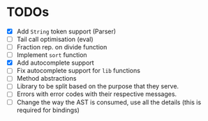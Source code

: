 # TODOs

- [x] Add `String` token support (Parser)
- [ ] Tail call optimisation (eval)
- [ ] Fraction rep. on divide function
- [ ] Implement `sort` function
- [x] Add autocomplete support
- [ ] Fix autocomplete support for `lib` functions
- [ ] Method abstractions
- [ ] Library to be split based on the purpose that they serve.
- [ ] Errors with error codes with their respective messages.
- [ ] Change the way the AST is consumed, use all the details (this is required for bindings)

